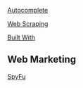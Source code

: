[Autocomplete](http://lab.abhinayrathore.com/autocomplete/)

[Web Scraping](https://app.hackerwebapp.com/#/item/15694118)

[Built With](https://builtwith.com/)  
## Web Marketing
[SpyFu](https://www.spyfu.com/)